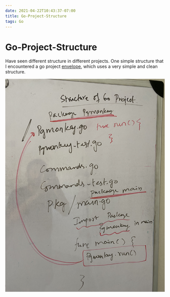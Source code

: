 ```yaml
---
date: 2021-04-22T10:43:37-07:00
title: Go-Project-Structure
tags: Go
---
```


# Go-Project-Structure

Have seen different structure in different projects. One simple structure that I encountered a go project [envelope](https://github.com/tgirier/envelope), which uses a very simple and clean structure.

![Project-Structure](Project-Structure.JPG)